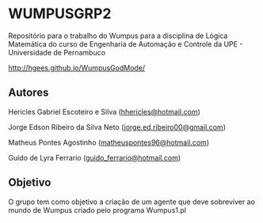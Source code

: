# WUMPUSGRP2

Repositório para o trabalho do Wumpus para a disciplina de Lógica Matemática do curso de Engenharia de Automação e Controle da UPE - Universidade de Pernambuco

<http://hgees.github.io/WumpusGodMode/>

## Autores

Hericles Gabriel Escoteiro e Silva (hhericles@hotmail.com)

Jorge Edson Ribeiro da Silva Neto (jorge.ed.ribeiro00@gmail.com)

Matheus Pontes Agostinho (matheuspontes96@hotmail.com)

Guido de Lyra Ferrario (guido_ferrario@hotmail.com)

## Objetivo

O grupo tem como objetivo a criação de um agente que deve sobreviver ao mundo de Wumpus criado pelo programa Wumpus1.pl
